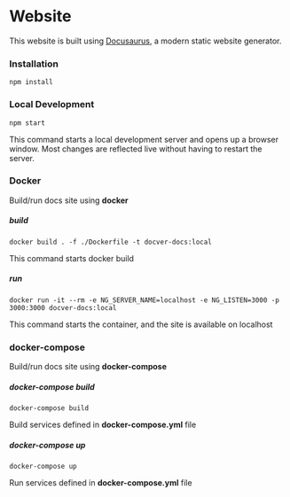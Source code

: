 # Website

This website is built using [Docusaurus](https://docusaurus.io/), a modern static website generator.

### Installation

```
npm install
```

### Local Development

```
npm start
```

This command starts a local development server and opens up a browser window. Most changes are reflected live without having to restart the server.


### Docker

Build/run docs site using **docker**

##### build
```
docker build . -f ./Dockerfile -t docver-docs:local
```

This command starts docker build

##### run
```
docker run -it --rm -e NG_SERVER_NAME=localhost -e NG_LISTEN=3000 -p 3000:3000 docver-docs:local
```

This command starts the container, and the site is available on localhost

### docker-compose

Build/run docs site using **docker-compose**

##### docker-compose build
```
docker-compose build
```

Build services defined in **docker-compose.yml** file

##### docker-compose up
```
docker-compose up
```

Run services defined in **docker-compose.yml** file